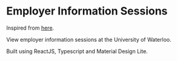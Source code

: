 # Employer Information Sessions

Inspired from [here](https://github.com/santanu23/EmployerInfosessions).

View employer information sessions at the University of Waterloo.

Built using ReactJS, Typescript and Material Design Lite.